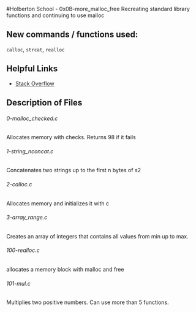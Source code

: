 #Holberton School - 0x0B-more_malloc_free
Recreating standard library functions and continuing to use malloc

## New commands / functions used:
``calloc``, ``strcat``, ``realloc``

## Helpful Links
* [Stack Overflow](http://stackoverflow.com/questions/605845/do-i-cast-the-result-of-malloc)

## Description of Files
<h6>0-malloc_checked.c</h6>
	Allocates memory with checks. Returns 98 if it fails

<h6>1-string_nconcat.c</h6>
	Concatenates two strings up to the first n bytes of s2

<h6>2-calloc.c</h6>
	Allocates memory and initializes it with c

<h6>3-array_range.c</h6>
	Creates an array of integers that contains all values from min up to max.

<h6>100-realloc.c</h6>
	allocates a memory block with malloc and free

<h6>101-mul.c</h6>
	Multiplies two positive numbers. Can use more than 5 functions.
